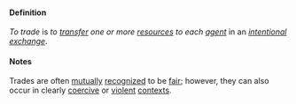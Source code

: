 #### Definition
*To trade* is *to [transfer](https://github.com/gcassel/Modular-Organization-Terminology/blob/master/terms/transfer.md) one or more [resources](https://github.com/gcassel/Modular-Organization-Terminology/blob/master/terms/resource.md) to each [agent](https://github.com/gcassel/Modular-Organization-Terminology/blob/master/terms/agent.md)* in an *[intentional](https://github.com/gcassel/Modular-Organization-Terminology/blob/master/terms/intention.md) [exchange](https://github.com/gcassel/Modular-Organization-Terminology/blob/master/terms/exchange.md)*.

#### Notes
Trades are often [mutually](https://github.com/gcassel/Modular-Organization-Terminology/blob/master/terms/mutual.md) [recognized](https://github.com/gcassel/Modular-Organization-Terminology/blob/master/terms/recognize.md) to be [fair](https://github.com/gcassel/Modular-Organization-Terminology/blob/master/terms/fair.md); however, they can also occur in clearly [coercive](https://github.com/gcassel/Modular-Organization-Terminology/blob/master/terms/coercion.md) or [violent](https://github.com/gcassel/Modular-Organization-Terminology/blob/master/terms/violence.md) [contexts](https://github.com/gcassel/Modular-Organization-Terminology/blob/master/terms/context.md).
